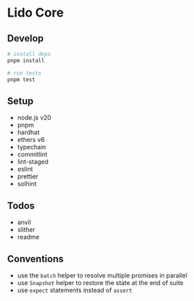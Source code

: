 # Lido Core

## Develop

```sh
# install deps
pnpm install

# run tests
pnpm test
```

## Setup

- node.js v20
- pnpm
- hardhat
- ethers v6
- typechain
- commitlint
- lint-staged
- eslint
- prettier
- solhint

## Todos

- anvil
- slither
- readme

## Conventions

- use the `batch` helper to resolve multiple promises in parallel
- use `Snapshot` helper to restore the state at the end of suite
- use `expect` statements instead of `assert`

